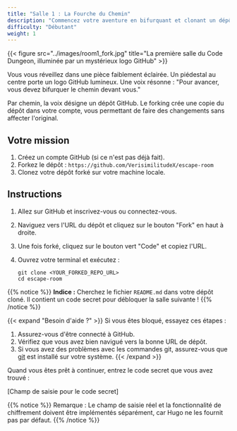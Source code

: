 ```yaml
---
title: "Salle 1 : La Fourche du Chemin"
description: "Commencez votre aventure en bifurquant et clonant un dépôt."
difficulty: "Débutant"
weight: 1
---
```


{{< figure src="../images/room1_fork.jpg" title="La première salle du Code Dungeon, illuminée par un mystérieux logo GitHub" >}}

Vous vous réveillez dans une pièce faiblement éclairée. Un piédestal au centre porte un logo GitHub lumineux. Une voix résonne : "Pour avancer, vous devez bifurquer le chemin devant vous."

Par chemin, la voix désigne un dépôt GitHub. Le forking crée une copie du dépôt dans votre compte, vous permettant de faire des changements sans affecter l'original.

## Votre mission

1. Créez un compte GitHub (si ce n'est pas déjà fait).
2. Forkez le dépôt : `https://github.com/VerisimilitudeX/escape-room`
3. Clonez votre dépôt forké sur votre machine locale.

## Instructions

1. Allez sur GitHub et inscrivez-vous ou connectez-vous.
2. Naviguez vers l'URL du dépôt et cliquez sur le bouton "Fork" en haut à droite.
3. Une fois forké, cliquez sur le bouton vert "Code" et copiez l'URL.
4. Ouvrez votre terminal et exécutez :

   ```pwsh
   git clone <YOUR_FORKED_REPO_URL>
   cd escape-room
   ```

{{% notice %}}
**Indice :** Cherchez le fichier `README.md` dans votre dépôt cloné. Il contient un code secret pour débloquer la salle suivante !
{{% /notice %}}

{{< expand "Besoin d'aide ?" >}}
Si vous êtes bloqué, essayez ces étapes :

1. Assurez-vous d'être connecté à GitHub.
2. Vérifiez que vous avez bien navigué vers la bonne URL de dépôt.
3. Si vous avez des problèmes avec les commandes git, assurez-vous que [git](https://git-scm.com/downloads) est installé sur votre système.
{{< /expand >}}

Quand vous êtes prêt à continuer, entrez le code secret que vous avez trouvé :

[Champ de saisie pour le code secret]

{{% notice %}}
Remarque : Le champ de saisie réel et la fonctionnalité de chiffrement doivent être implémentés séparément, car Hugo ne les fournit pas par défaut.
{{% /notice %}}